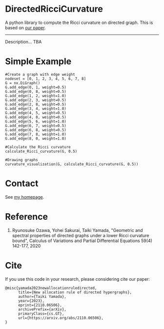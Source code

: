 # DirectedRicciCurvature
A python library to compute the Ricci curvature on directed graph. This is based on [our paper]([https://arxiv.org/abs/2110.06506](https://link.springer.com/article/10.1007/s00526-020-01809-2)).

---

Description... TBA

# Simple Example
```
#Create a graph with edge weight
nodeset = [0, 1, 2, 3, 4, 5, 6, 7, 8]
G = nx.DiGraph()
G.add_edge(0, 1, weight=0.5)
G.add_edge(0, 8, weight=0.5)
G.add_edge(1, 2, weight=1.0)
G.add_edge(2, 3, weight=0.5)
G.add_edge(2, 8, weight=0.5)
G.add_edge(3, 4, weight=1.0)
G.add_edge(4, 5, weight=0.5)
G.add_edge(4, 8, weight=0.5)
G.add_edge(5, 6, weight=1.0)
G.add_edge(6, 7, weight=0.5)
G.add_edge(6, 8, weight=0.5)
G.add_edge(7, 8, weight=1.0)
G.add_edge(8, 0, weight=1.0)

#Calculate the Ricci curvature
calculate_Ricci_curvature(G, 0.5)

#Drawing graphs
curvature_visualization(G, calculate_Ricci_curvature(G, 0.5))
```

# Contact

See [my homepage](https://researchmap.jp/taikiyamada?lang=en).

# Reference

1. Ryunosuke Ozawa, Yohei Sakurai, Taiki Yamada, "Geometric and spectral properties of directed graphs under a lower Ricci curvature bound", Calculus of Variations and Partial Differential Equations 59(4) 142-177, 2020


# Cite
If you use this code in your research, please considering cite our paper:

```
@misc{yamada2023newallocationruledirected,
      title={New allocation rule of directed hypergraphs}, 
      author={Taiki Yamada},
      year={2023},
      eprint={2110.06506},
      archivePrefix={arXiv},
      primaryClass={cs.GT},
      url={https://arxiv.org/abs/2110.06506}, 
}
```
